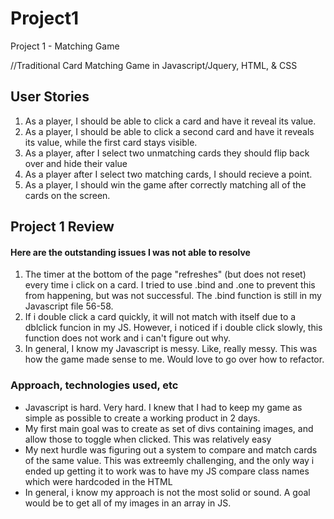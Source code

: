 # Project1
Project 1 - Matching Game

//Traditional Card Matching Game in Javascript/Jquery, HTML, & CSS

<h2> User Stories </h2>
<ol>
<li>As a player, I should be able to click a card and have it reveal its value.</li>
<li>As a player, I should be able to click a second card and have it reveals its value, while the first card stays visible.</li>
<li>As a player, after I select two unmatching cards they should flip back over and hide their value</li>
<li>As a player after I select two matching cards, I should recieve a point.</li>
<li>As a player, I should win the game after correctly matching all of the cards on the screen.</li>
</ol>

<h2> Project 1 Review </h2>
<h4>Here are the outstanding issues I was not able to resolve</h4>
<ol>
<li>The timer at the bottom of the page "refreshes" (but does not reset) every time i click on a card. I tried to use .bind and .one to prevent this from happening, but was not successful. The .bind function is still in my Javascript file 56-58. </li>
<li>If i double click a card quickly, it will not match with itself due to a dblclick funcion in my JS. However, i noticed if i double click slowly, this function does not work and i can't figure out why.</li>
<li>In general, I know my Javascript is messy. Like, really messy. This was how the game made sense to me. Would love to go over how to refactor.
</ol>

<h3>Approach, technologies used, etc</h3>
<ul>
<li>Javascript is hard. Very hard. I knew that I had to keep my game as simple as possible to create a working product in 2 days.</li>
<li>My first main goal was to create as set of divs containing images, and allow those to toggle when clicked. This was relatively easy</li>
<li>My next hurdle was figuring out a system to compare and match cards of the same value. This was extreemly challenging, and the only way i ended up getting it to work was to have my JS compare class names which were hardcoded in the HTML</li>
<li>In general, i know my approach is not the most solid or sound. A goal would be to get all of my images in an array in JS.</li>
</ul>
